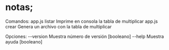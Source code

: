 # notas;
Comandos:
  app.js listar  Imprime en consola la tabla de multiplicar
  app.js crear   Genera un archivo con la tabla de multiplicar

Opciones:
  --version  Muestra número de versión                                [booleano]
  --help     Muestra ayuda                                            [booleano]
